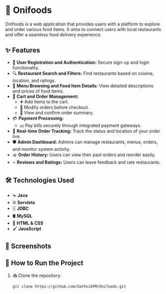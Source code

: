 # 🍣 Onifoods

Onifoods is a web application that provides users with a platform to explore and order various food items. It aims to connect users with local restaurants and offer a seamless food delivery experience.

## ✨ Features

- 👥 **User Registration and Authentication:** Secure sign-up and login functionality.
- 🔍 **Restaurant Search and Filters:** Find restaurants based on cuisine, location, and ratings.
- 📜 **Menu Browsing and Food Item Details:** View detailed descriptions and prices of food items.
- 🛒 **Cart and Order Management:**
  - ➕ Add items to the cart.
  - 📝 Modify orders before checkout.
  - 🧾 View and confirm order summary.
- 💳 **Payment Processing:**
  - 💵 Pay bills securely through integrated payment gateways.
- 🚚 **Real-time Order Tracking:** Track the status and location of your order live.
- 🛡️ **Admin Dashboard:** Admins can manage restaurants, menus, orders, and monitor system activity.
- 📊 **Order History:** Users can view their past orders and reorder easily.
- ⭐ **Reviews and Ratings:** Users can leave feedback and rate restaurants.

## 🛠️ Technologies Used

- ☕ **Java**
- 🌐 **Servlets**
- 🗄️ **JDBC**
- 🛢️ **MySQL**
- 🎨 **HTML & CSS**
- 🖌️ **JavaScript**

## 📸 Screenshots

## 🚀 How to Run the Project

1. 📥 Clone the repository:
   ```bash
   git clone https://github.com/SathvikPM/Onifoods.git
